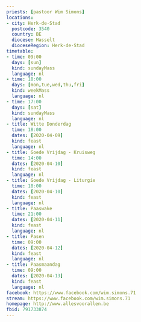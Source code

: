 ```yaml
---
priests: [pastoor Wim Simons]
locations:
- city: Herk-de-Stad
  postcode: 3540
  country: BE
  diocese: Hasselt
  dioceseRegion: Herk-de-Stad
timetable:
- time: 09:00
  days: [sun]
  kind: sundayMass
  language: nl
- time: 18:00
  days: [mon,tue,wed,thu,fri]
  kind: weekMass
  language: nl
- time: 17:00
  days: [sat]
  kind: sundayMass
  language: nl
- title: Witte Donderdag
  time: 18:00
  dates: [2020-04-09]
  kind: feast
  language: nl
- title: Goede Vrijdag - Kruisweg
  time: 14:00
  dates: [2020-04-10]
  kind: feast
  language: nl
- title: Goede Vrijdag - Liturgie
  time: 18:00
  dates: [2020-04-10]
  kind: feast
  language: nl
- title: Paaswake
  time: 21:00
  dates: [2020-04-11]
  kind: feast
  language: nl
- title: Pasen
  time: 09:00
  dates: [2020-04-12]
  kind: feast
  language: nl
- title: Paasmaandag
  time: 09:00
  dates: [2020-04-13]
  kind: feast
  language: nl
facebook: https://www.facebook.com/wim.simons.71
stream: https://www.facebook.com/wim.simons.71
homepage: http://www.allesvoorallen.be
fbid: 791733874
---
```

